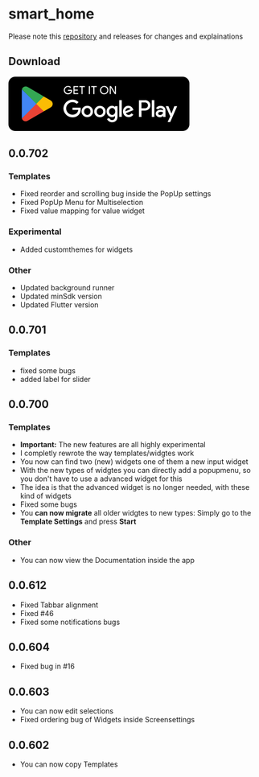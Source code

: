 # smart_home

Please note this [repository](https://github.com/moba15/ioBroker.hiob) and releases for changes and explainations

## Download

[![image](batches/playstore/en.svg)](https://play.google.com/store/apps/details?id=de.bachmaier.smart_home)
## 0.0.702
### Templates
- Fixed reorder and scrolling bug inside the PopUp settings
- Fixed PopUp Menu for Multiselection
- Fixed value mapping for value widget
### Experimental
- Added customthemes for widgets
### Other
- Updated background runner
- Updated minSdk version 
- Updated Flutter version

## 0.0.701

### Templates 
- fixed some bugs
- added label for slider

## 0.0.700

### Templates

- **Important:** The new features are all highly experimental
- I completly rewrote the way templates/widgtes work
- You now can find two (new) widgets one of them a new input widget
- With the new types of widgtes you can directly add a popupmenu, so you don't have to use a advanced widget for this
- The idea is that the advanced widget is no longer needed, with these kind of widgets
- Fixed some bugs
- You **can now migrate** all older widgtes to new types: Simply go to the **Template Settings** and press **Start**

### Other

- You can now view the Documentation inside the app


## 0.0.612

- Fixed Tabbar alignment
- Fixed #46
- Fixed some notifications bugs

## 0.0.604

- Fixed bug in #16

## 0.0.603

- You can now edit selections
- Fixed ordering bug of Widgets inside Screensettings

## 0.0.602

- You can now copy Templates
